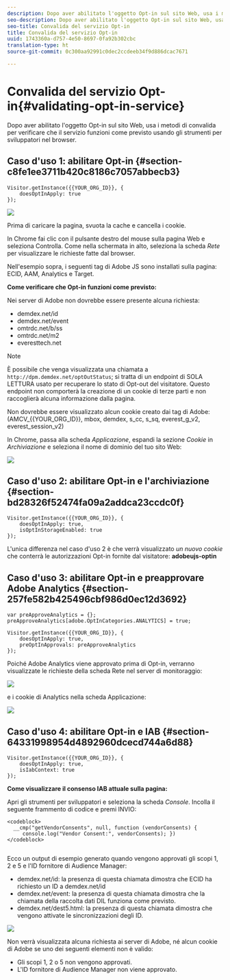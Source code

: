 ```yaml
---
description: Dopo aver abilitato l'oggetto Opt-in sul sito Web, usa i metodi di convalida per verificare che il servizio funzioni come previsto usando gli strumenti per sviluppatori nel browser.
seo-description: Dopo aver abilitato l'oggetto Opt-in sul sito Web, usa i metodi di convalida per verificare che il servizio funzioni come previsto usando gli strumenti per sviluppatori nel browser.
seo-title: Convalida del servizio Opt-in
title: Convalida del servizio Opt-in
uuid: 1743360a-d757-4e50-8697-0fa92b302cbc
translation-type: ht
source-git-commit: 0c300aa92991c0dec2ccdeeb34f9d886dcac7671

---
```



# Convalida del servizio Opt-in{#validating-opt-in-service}

Dopo aver abilitato l&#39;oggetto Opt-in sul sito Web, usa i metodi di convalida per verificare che il servizio funzioni come previsto usando gli strumenti per sviluppatori nel browser.

## Caso d&#39;uso 1: abilitare Opt-in {#section-c8fe1ee3711b420c8186c7057abbecb3}

```
Visitor.getInstance({{YOUR_ORG_ID}}, { 
    doesOptInApply: true 
});
```

![](assets/use_case_1_1.png)

Prima di caricare la pagina, svuota la cache e cancella i cookie.

In Chrome fai clic con il pulsante destro del mouse sulla pagina Web e seleziona Controlla. Come nella schermata in alto, seleziona la scheda *Rete* per visualizzare le richieste fatte dal browser.

Nell&#39;esempio sopra, i seguenti tag di Adobe JS sono installati sulla pagina: ECID, AAM, Analytics e Target.

**Come verificare che Opt-in funzioni come previsto:**

Nei server di Adobe non dovrebbe essere presente alcuna richiesta:

* demdex.net/id
* demdex.net/event
* omtrdc.net/b/ss
* omtrdc.net/m2
* everesttech.net

>[!NOTE]
>
>È possibile che venga visualizzata una chiamata a `http://dpm.demdex.net/optOutStatus`; si tratta di un endpoint di SOLA LETTURA usato per recuperare lo stato di Opt-out del visitatore. Questo endpoint non comporterà la creazione di un cookie di terze parti e non raccoglierà alcuna informazione dalla pagina.

Non dovrebbe essere visualizzato alcun cookie creato dai tag di Adobe: (AMCV_{{YOUR_ORG_ID}}, mbox, demdex, s_cc, s_sq, everest_g_v2, everest_session_v2)

In Chrome, passa alla scheda *Applicazione*, espandi la sezione *Cookie* in *Archiviazione* e seleziona il nome di dominio del tuo sito Web:

![](assets/use_case_1_2.png)

## Caso d&#39;uso 2: abilitare Opt-in e l&#39;archiviazione  {#section-bd28326f52474fa09a2addca23ccdc0f}

```
Visitor.getInstance({{YOUR_ORG_ID}}, { 
    doesOptInApply: true, 
    isOptInStorageEnabled: true 
});
```

L&#39;unica differenza nel caso d&#39;uso 2 è che verrà visualizzato *un nuovo cookie* che conterrà le autorizzazioni Opt-in fornite dal visitatore: **adobeujs-optin**

## Caso d&#39;uso 3: abilitare Opt-in e preapprovare Adobe Analytics  {#section-257fe582b425496cbf986d0ec12d3692}

```
var preApproveAnalytics = {}; 
preApproveAnalytics[adobe.OptInCategories.ANALYTICS] = true;

Visitor.getInstance({{YOUR_ORG_ID}}, { 
    doesOptInApply: true, 
    preOptInApprovals: preApproveAnalytics 
});
```

Poiché Adobe Analytics viene approvato prima di Opt-in, verranno visualizzate le richieste della scheda Rete nel server di monitoraggio:

![](assets/use_case_3_1.png)

e i cookie di Analytics nella scheda Applicazione:

![](assets/use_case_3_2.png)

## Caso d&#39;uso 4: abilitare Opt-in e IAB  {#section-64331998954d4892960dcecd744a6d88}

```
Visitor.getInstance({{YOUR_ORG_ID}}, { 
    doesOptInApply: true, 
    isIabContext: true 
});
```

**Come visualizzare il consenso IAB attuale sulla pagina:**

Apri gli strumenti per sviluppatori e seleziona la scheda *Console*. Incolla il seguente frammento di codice e premi INVIO:

```
<codeblock>
  __cmp("getVendorConsents", null, function (vendorConsents) { 
     console.log("Vendor Consent:", vendorConsents); }) 
</codeblock>  
  
```

Ecco un output di esempio generato quando vengono approvati gli scopi 1, 2 e 5 e l&#39;ID fornitore di Audience Manager:

* demdex.net/id: la presenza di questa chiamata dimostra che ECID ha richiesto un ID a demdex.net/id
* demdex.net/event: la presenza di questa chiamata dimostra che la chiamata della raccolta dati DIL funziona come previsto.
* demdex.net/dest5.html: la presenza di questa chiamata dimostra che vengono attivate le sincronizzazioni degli ID.

![](assets/use_case_4_1.png)

Non verrà visualizzata alcuna richiesta ai server di Adobe, né alcun cookie di Adobe se uno dei seguenti elementi non è valido:

* Gli scopi 1, 2 o 5 non vengono approvati.
* L&#39;ID fornitore di Audience Manager non viene approvato.